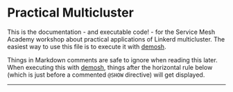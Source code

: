 <!--
SPDX-FileCopyrightText: 2024 Buoyant Inc.
SPDX-License-Identifier: Apache-2.0

SMA-Description: COMING SOON: Practical applications of Linkerd multicluster
-->

# Practical Multicluster

This is the documentation - and executable code! - for the Service Mesh
Academy workshop about practical applications of Linkerd multicluster. The
easiest way to use this file is to execute it with [demosh].

Things in Markdown comments are safe to ignore when reading this later. When
executing this with [demosh], things after the horizontal rule below (which
is just before a commented `@SHOW` directive) will get displayed.

[demosh]: https://github.com/BuoyantIO/demosh

<!-- @import demosh/check-requirements.sh -->
<!-- @start_livecast -->
---
<!-- @SHOW -->

